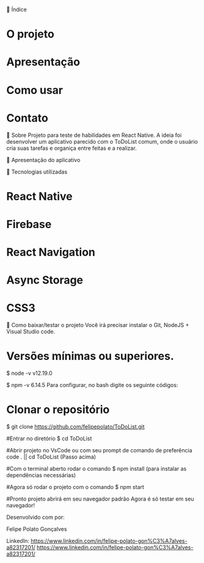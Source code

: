 📑️ Índice
# O projeto
# Apresentação
# Como usar
# Contato

📝️ Sobre
Projeto para teste de habilidades em React Native. A ideia foi desenvolver um aplicativo parecido com o ToDoList comum, onde o usuário cria suas tarefas e organiça entre feitas e a realizar. 

🚀️ Apresentação do aplicativo

🚀️ Tecnologias utilizadas
# React Native
# Firebase
# React Navigation
# Async Storage
# CSS3


💾️ Como baixar/testar o projeto
Você irá precisar instalar o Git, NodeJS + Visual Studio code.

# Versões mínimas ou superiores.
$ node -v
v12.19.0

$ npm -v
6.14.5
Para configurar, no bash digite os seguinte códigos:
# Clonar o repositório
$ git clone https://github.com/felipepolato/ToDoList.git

#Entrar no diretório
$ cd ToDoList

#Abrir projeto no VsCode ou com seu prompt de comando de preferência
code . ||  cd ToDoList (Passo acima) 

#Com o terminal aberto rodar o comando
$ npm install (para instalar as dependências necessárias)

#Agora só rodar o projeto com o comando
$ npm start

#Pronto projeto abrirá em seu navegador padrão
Agora é só testar em seu navegador!

Desenvolvido com por:

Felipe Polato Gonçalves

LinkedIn:
https://www.linkedin.com/in/felipe-polato-gon%C3%A7alves-a82317201/
https://www.linkedin.com/in/felipe-polato-gon%C3%A7alves-a82317201/

